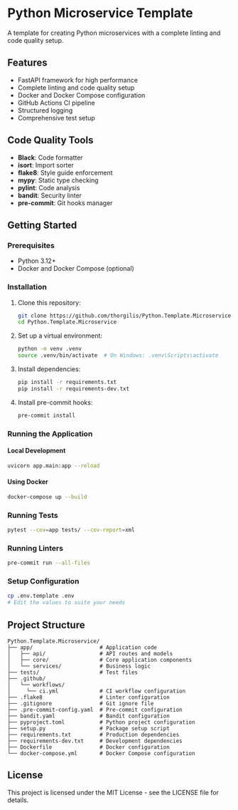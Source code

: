 # Python Microservice Template

A template for creating Python microservices with a complete linting and code quality setup.

## Features

- FastAPI framework for high performance
- Complete linting and code quality setup
- Docker and Docker Compose configuration
- GitHub Actions CI pipeline
- Structured logging
- Comprehensive test setup

## Code Quality Tools

- **Black**: Code formatter
- **isort**: Import sorter
- **flake8**: Style guide enforcement
- **mypy**: Static type checking
- **pylint**: Code analysis
- **bandit**: Security linter
- **pre-commit**: Git hooks manager

## Getting Started

### Prerequisites

- Python 3.12+
- Docker and Docker Compose (optional)

### Installation

1. Clone this repository:
   ```bash
   git clone https://github.com/thorgilis/Python.Template.Microservice.git
   cd Python.Template.Microservice
   ```

2. Set up a virtual environment:
   ```bash
   python -m venv .venv
   source .venv/bin/activate  # On Windows: .venv\Scripts\activate
   ```

3. Install dependencies:
   ```bash
   pip install -r requirements.txt
   pip install -r requirements-dev.txt
   ```

4. Install pre-commit hooks:
   ```bash
   pre-commit install
   ```

### Running the Application

#### Local Development

```bash
uvicorn app.main:app --reload
```

#### Using Docker

```bash
docker-compose up --build
```

### Running Tests

```bash
pytest --cov=app tests/ --cov-report=xml
```

### Running Linters

```bash
pre-commit run --all-files
```

### Setup Configuration

```bash
cp .env.template .env
# Edit the values to suite your needs
```

## Project Structure

```
Python.Template.Microservice/
├── app/                     # Application code
│   ├── api/                 # API routes and models
│   ├── core/                # Core application components
│   └── services/            # Business logic
├── tests/                   # Test files
├── .github/
│   └── workflows/
│     └── ci.yml             # CI workflow configuration
├── .flake8                  # Linter configuration
├── .gitignore               # Git ignore file
├── .pre-commit-config.yaml  # Pre-commit configuration
├── bandit.yaml              # Bandit configuration
├── pyproject.toml           # Python project configuration
├── setup.py                 # Package setup script
├── requirements.txt         # Production dependencies
├── requirements-dev.txt     # Development dependencies
├── Dockerfile               # Docker configuration
└── docker-compose.yml       # Docker Compose configuration
```

## License

This project is licensed under the MIT License - see the LICENSE file for details.
